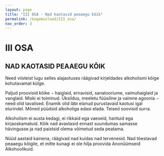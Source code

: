 ```yaml
---
layout: page
title: "III OSA - Nad kaotasid peaaegu kõik"
permalink: /kogemuslood/III_osa/
nav_order: 3
---
```


# III OSA

## NAD KAOTASID PEAAEGU KÕIK

Need viisteist lugu selles alajaotuses räägivad kirjeldades alkoholismi kõige kohutavamat külge.

Paljud proovisid kõike − haiglaid, eriravisid, sanatooriume, vaimuhaiglaid ja vanglaid. Miski ei toiminud. Üksildus, meeletu füüsiline ja vaimne agoonia − need olid tavalised. Enamik olid läbi elanud purustavaid kaotusi igal elurindel. Mõned püüdsid alkoholiga edasi elada. Teised soovisid surra.

Alkoholism ei austa kedagi, ei rikkaid ega vaeseid, harituid ega kirjaoskamatuid. Kõik nad avastasid ennast suundumas samasse hävingusse ja nad paistsid olema võimetud seda peatama.

Nüüd aastaid kainena, räägivad nad kuidas nad tervenesid. Nad tõestavad peaaegu kõigile, et mitte kunagi ei ole hilja proovida Anonüümseid Alkohoolikuid.
